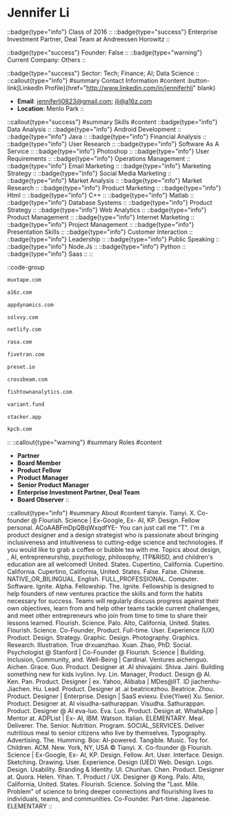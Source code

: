 # Jennifer Li
::badge{type="info"}
Class of 2016
::
::badge{type="success"}
Enterprise Investment Partner, Deal Team at Andreessen Horowitz
::

::badge{type="success"}
Founder: False
::
::badge{type="warning"}
Current Company: Others
::

::badge{type="success"}
Sector: Tech; Finance; AI; Data Science
::
::callout{type="info"}
#summary
Contact Information
#content
:button-link[LinkedIn Profile]{href="http://www.linkedin.com/in/jenniferhli" blank}
- **Email**: jenniferli0823@gmail.com; jli@a16z.com
- **Location**: Menlo Park
::

::callout{type="success"}
#summary
Skills
#content
::badge{type="info"}
Data Analysis
::
::badge{type="info"}
Android Development
::
::badge{type="info"}
Java
::
::badge{type="info"}
Financial Analysis
::
::badge{type="info"}
User Research
::
::badge{type="info"}
Software As A Service
::
::badge{type="info"}
Photoshop
::
::badge{type="info"}
User Requirements
::
::badge{type="info"}
Operations Management
::
::badge{type="info"}
Email Marketing
::
::badge{type="info"}
Marketing Strategy
::
::badge{type="info"}
Social Media Marketing
::
::badge{type="info"}
Market Analysis
::
::badge{type="info"}
Market Research
::
::badge{type="info"}
Product Marketing
::
::badge{type="info"}
Html
::
::badge{type="info"}
C++
::
::badge{type="info"}
Matlab
::
::badge{type="info"}
Database Systems
::
::badge{type="info"}
Product Strategy
::
::badge{type="info"}
Web Analytics
::
::badge{type="info"}
Product Management
::
::badge{type="info"}
Internet Marketing
::
::badge{type="info"}
Project Management
::
::badge{type="info"}
Presentation Skills
::
::badge{type="info"}
Customer Interaction
::
::badge{type="info"}
Leadership
::
::badge{type="info"}
Public Speaking
::
::badge{type="info"}
Node.Js
::
::badge{type="info"}
Python
::
::badge{type="info"}
Saas
::
::

::code-group
```bash [Muxtape]
muxtape.com
```
```bash [Andreessen Horowitz]
a16z.com
```
```bash [AppDynamics]
appdynamics.com
```
```bash [Solvvy]
solvvy.com
```
```bash [Netlify]
netlify.com
```
```bash [Rasa]
rasa.com
```
```bash [Fivetran]
fivetran.com
```
```bash [Preset]
preset.io
```
```bash [Crossbeam]
crossbeam.com
```
```bash [Fishtown Analytics]
fishtownanalytics.com
```
```bash [Variant]
variant.fund
```
```bash [Stacker]
stacker.app
```
```bash [Kleiner Perkins Caufield & Byers]
kpcb.com
```
::
::callout{type="warning"}
#summary
Roles
#content
- **Partner**
- **Board Member**
- **Product Fellow**
- **Product Manager**
- **Senior Product Manager**
- **Enterprise Investment Partner, Deal Team**
- **Board Observer**
::

::callout{type="info"}
#summary
About
#content
tianyix. Tianyi. X. Co-founder @ Flourish. Science | Ex-Google, Ex- AI, KP. Design. Fellow personal. ACoAABFmDpQBqWxqdfYE- You can just call me "T". I'm a product designer and a design strategist who is passionate about bringing inclusiveness and intuitiveness to cutting-edge science and technologies. If you would like to grab a coffee or bubble tea with me. Topics about design, , AI, entrepreneurship, psychology, philosophy, ITP&RISD, and children's education are all welcomed! United. States. Cupertino, California. Cupertino. California. Cupertino, California, United. States. False. False. Chinese. NATIVE_OR_BILINGUAL. English. FULL_PROFESSIONAL. Computer. Software. Ignite. Alpha. Fellowship. The. Ignite. Fellowship is designed to help founders of new ventures practice the skills and form the habits necessary for success. Teams will regularly discuss progress against their own objectives, learn from and help other teams tackle current challenges, and meet other entrepreneurs who join from time to time to share their lessons learned. Flourish. Science. Palo. Alto, California, United. States. Flourish. Science. Co-Founder, Product. Full-time. User. Experience (UX) Product. Design. Strategy. Graphic. Design. Photography. Graphics. Research. Illustration. True drxuanzhao. Xuan. Zhao, PhD. Social. Psychologist @ Stanford | Co-Founder @ Flourish. Science | Building. Inclusion, Community, and. Well-Being | Cardinal. Ventures aichenguo. Aichen. Grace. Guo. Product. Designer at .AI shivajaini. Shiva. Jaini. Building something new for kids ivylinn. Ivy. Lin. Manager, Product. Design @ AI. Ken. Pan. Product. Designer | ex. Yahoo, Alibaba | MDes@IIT. ID jiachenhu- Jiachen. Hu. Lead. Product. Designer at .ai beatricezhou. Beatrice. Zhou. Product. Designer | Enterprise. Design | SaaS eviexu. Evie(Yiwei) Xu. Senior. Product. Designer at. AI visudha-sathurappan. Visudha. Sathurappan. Product. Designer @ AI eva-luo. Eva. Luo. Product. Design at. WhatsApp | Mentor at. ADPList | Ex- AI, IBM. Watson. Italian. ELEMENTARY. Meal. Deliverer. The. Senior. Nutrition. Program. SOCIAL_SERVICES. Deliver nutritious meal to senior citizens who live by themselves. Typography. Advertising. The. Humming. Box: AI-powered. Tangible. Music. Toy for. Children. ACM. New. York, NY, USA © Tianyi. X. Co-founder @ Flourish. Science | Ex-Google, Ex- AI, KP. Design. Fellow. Art. User. Interface. Design. Sketching. Drawing. User. Experience. Design (UED) Web. Design. Logo. Design. Usability. Branding & Identity. UI. Chunhan. Chen. Product. Designer at. Quora. Helen. Yihan. T. Product / UX. Designer @ Kong. Palo. Alto, California, United. States. Flourish. Science. Solving the "Last. Mile. Problem" of science to bring deeper connections and flourishing lives to individuals, teams, and communities. Co-Founder. Part-time. Japanese. ELEMENTARY
::
